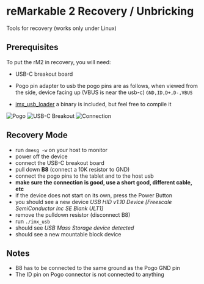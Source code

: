 # reMarkable 2 Recovery / Unbricking

Tools for recovery (works only under Linux)

## Prerequisites

To put the rM2 in recovery, you will need:
- USB-C breakout board
- Pogo pin adapter to usb
    the pogo pins are as follows,  when viewed from the side, device facing up (VBUS is near the usb-c)
    `GND,ID,D+,D-,VBUS`

- [imx_usb_loader](https://github.com/boundarydevices/imx_usb_loader) a binary is included, but feel free to compile it


![Pogo](https://i.imgur.com/yPymkBx.jpeg)
![USB-C Breakout](https://i.imgur.com/YqYELeg.jpeg)
![Connection](https://i.imgur.com/RGerZyp.jpeg)


## Recovery Mode
* run `dmesg -w` on your host to monitor
* power off the device
* connect the USB-C breakout board
*   pull down **B8** (connect a 10K resistor to GND)
* connect the pogo pins to the tablet and to the host usb
* **make sure the connection is good, use a short good, different cable, etc**
* if the device does not start on its own, press the Power Button
* you should see a new device *USB HID v1.10 Device [Freescale SemiConductor Inc  SE Blank ULT1]*
* remove the pulldown resistor (disconnect B8)
* run `./imx_usb`
* should see *USB Mass Storage device detected*
* should see a new mountable block device

## Notes

- B8 has to be connected to the same ground as the Pogo GND pin
- The ID pin on Pogo connector is not connected to anything
